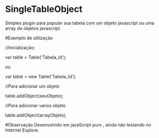 # SingleTableObject

Simples plugin para popular sua tabela com um objeto javascript ou uma array de objetos javascript.


#Exemplo de utilização


//Inicialização;

var table = Table('Tabela_Id');

ou

var table = new Table('Tabela_Id');

//Para adicionar um objeto

table.addObject(seuObjeto);

//Para adicionar varios objeto

table.addObject(arrayObjeto);

#Observação
Desenvolvido em javaScript puro , ainda não testando no Internet Explore.
